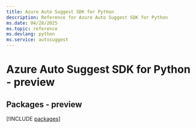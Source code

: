 ```yaml
---
title: Azure Auto Suggest SDK for Python
description: Reference for Azure Auto Suggest SDK for Python
ms.date: 04/28/2025
ms.topic: reference
ms.devlang: python
ms.service: autosuggest
---
```

# Azure Auto Suggest SDK for Python - preview
## Packages - preview
[!INCLUDE [packages](auto-suggest-index.md)]